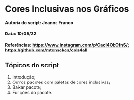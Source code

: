 # Cores Inclusivas nos Gráficos

#### Autoria do script: Jeanne Franco
#### Data: 10/09/22
#### Referências: https://www.instagram.com/p/CacI4ObOfnS/; https://github.com/mtennekes/cols4all

## Tópicos do script

1. Introdução;
2. Outros pacotes com paletas de cores inclusivas;
3. Baixar pacote;
4. Funções do pacote.
